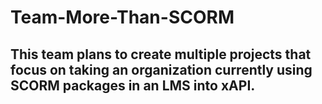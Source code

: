 # Team-More-Than-SCORM
## This team plans to create multiple projects that focus on taking an organization currently using SCORM packages in an LMS into xAPI.
